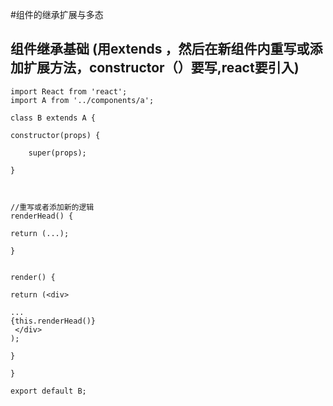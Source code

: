#组件的继承扩展与多态

## 组件继承基础 (用extends ，然后在新组件内重写或添加扩展方法，constructor（）要写,react要引入)


```
import React from 'react';
import A from '../components/a';

class B extends A {

constructor(props) {
    super(props);  
}  

//重写或者添加新的逻辑
renderHead() {    
return (...);  
}

render() {    
return (<div> 
...
{this.renderHead()}         
 </div>);  
}

}

export default B;

```

##

